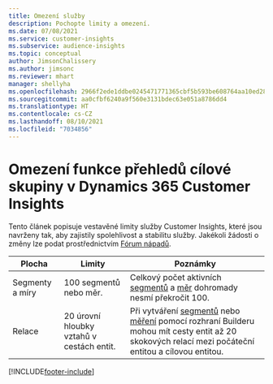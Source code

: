 ```yaml
---
title: Omezení služby
description: Pochopte limity a omezení.
ms.date: 07/08/2021
ms.service: customer-insights
ms.subservice: audience-insights
ms.topic: conceptual
author: JimsonChalissery
ms.author: jimsonc
ms.reviewer: mhart
manager: shellyha
ms.openlocfilehash: 2966f2ede1ddbe0245471771365cbf5b593be608764aa10ed28d962c52bb8067
ms.sourcegitcommit: aa0cfbf6240a9f560e3131bdec63e051a8786dd4
ms.translationtype: HT
ms.contentlocale: cs-CZ
ms.lasthandoff: 08/10/2021
ms.locfileid: "7034856"
---
```

# <a name="service-limits-in-dynamics-365-customer-insights-audience-insights-capability"></a>Omezení funkce přehledů cílové skupiny v Dynamics 365 Customer Insights

Tento článek popisuje vestavěné limity služby Customer Insights, které jsou navrženy tak, aby zajistily spolehlivost a stabilitu služby. Jakékoli žádosti o změny lze podat prostřednictvím [Fórum nápadů](https://go.microsoft.com/fwlink/?linkid=2074172). 
 
| Plocha  | Limity  | Poznámky |
|-------------|---------------------------------------------------------------------|---------------------------------------------------------------------|
| Segmenty a míry | 100 segmentů nebo měr. | Celkový počet aktivních [segmentů](segments.md) a [měr](measures.md) dohromady nesmí překročit 100.  |
| Relace | 20 úrovní hloubky vztahů v cestách entit. | Při vytváření [segmentů](segments.md) nebo [měření](measures.md) pomocí rozhraní Builderu mohou mít cesty entit až 20 skokových relací mezi počáteční entitou a cílovou entitou.  |


[!INCLUDE[footer-include](../includes/footer-banner.md)]